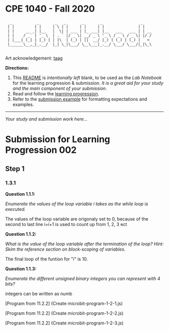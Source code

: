 # CPE 1040 - Fall 2020
```
  _           _       _   _       _       _                 _    
 | |         | |     | \ | |     | |     | |               | |   
 | |     __ _| |__   |  \| | ___ | |_ ___| |__   ___   ___ | | __
 | |    / _` | '_ \  | . ` |/ _ \| __/ _ \ '_ \ / _ \ / _ \| |/ /
 | |___| (_| | |_) | | |\  | (_) | ||  __/ |_) | (_) | (_) |   < 
 |______\__,_|_.__/  |_| \_|\___/ \__\___|_.__/ \___/ \___/|_|\_\
                                                                                                                      
```
Art acknowledgement: [taag](http://patorjk.com/software/taag/)

**Directions:** 
1. This [README](README.md) is _intentionally left_ blank, to be used as the _Lab Notebook_ for the learning progression & submission. _It is a great aid for your study and the main component of your submission._
2. Read and follow the [learning progression](learning-progression.md).
3. Refer to the [submission example](submission-example.md) for formatting expectations and examples. 
---

_Your study and submission work here..._
# Submission for Learning Progression 002

## Step 1

### 1.3.1

**Question 1.1.1:**

   *Enumerate the values of the loop variable i takes as the while loop is executed.*
   
   The values of the loop variable are origonaly set to 0, because of the second to last line i=i+1 is used to count up from 1, 2, 3 ect
    
**Question 1.1.2:**    
  
  *What is the value of the loop variable after the termination of the loop? Hint: Skim the reference section on block-scoping of variables.*
  
  The final loop of the funtion for "i" is 10.
  
**Question 1.1.3:**

  *Enumerate the different unsigned binary integers you can represent with 4 bits?*
  
  integers can be written as numb
  
  [Program from 11.2.2] (Create microbit-program-1-2-1.js)
  
  
  
  [Program from 11.2.2] (Create microbit-program-1-2-2.js)
  
  
  
  [Program from 11.2.2] (Create microbit-program-1-2-3.js)
  


